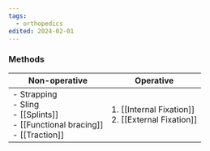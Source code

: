 ```yaml
---
tags:
  - orthopedics
edited: 2024-02-01
---
```

### Methods

| Non-operative                                                                          | Operative                                            |
| -------------------------------------------------------------------------------------- | ---------------------------------------------------- |
| - Strapping<br>- Sling<br>- [[Splints]] <br>- [[Functional bracing]]<br>- [[Traction]] | 1. [[Internal Fixation]]<br>2. [[External Fixation]] |
